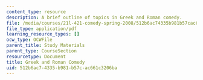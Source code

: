 ```yaml
---
content_type: resource
description: A brief outline of topics in Greek and Roman comedy.
file: /media/courses/21l-421-comedy-spring-2008/512b6ac74335b981b57cac661c3206ba_greek_roman.pdf
file_type: application/pdf
learning_resource_types: []
ocw_type: OCWFile
parent_title: Study Materials
parent_type: CourseSection
resourcetype: Document
title: Greek and Roman Comedy
uid: 512b6ac7-4335-b981-b57c-ac661c3206ba
---
```

